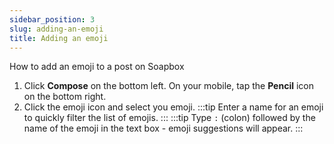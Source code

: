 ```yaml
---
sidebar_position: 3
slug: adding-an-emoji
title: Adding an emoji
---
```

How to add an emoji to a post on Soapbox

1. Click **Compose** on the bottom left. On your mobile, tap the **Pencil** icon on the bottom right.
2. Click the emoji icon and select you emoji.
    :::tip
        Enter a name for an emoji to quickly filter the list of emojis.
    :::
    :::tip
        Type `:` (colon) followed by the name of the emoji in the text box - emoji suggestions will appear.
    :::
    
       
